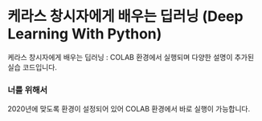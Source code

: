 # 케라스 창시자에게 배우는 딥러닝 (Deep Learning With Python)
케라스 창시자에게 배우는 딥러닝 : COLAB 환경에서 실행되며 다양한 설명이 추가된 실습 코드입니다.

### 너를 위해서
2020년에 맞도록 환경이 설정되어 있어 COLAB 환경에서 바로 실행이 가능합니다.
